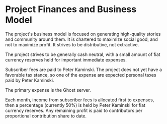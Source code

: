 # Project Finances and Business Model

The project's business model is focused on generating high-quality stories and community around them. It is chartered to maximize social good, and not to maximize profit.  It strives to be distributive, not extractive.

The project strives to be generally cash neutral, with a small amount of fiat currency reserves held for important immediate expenses.

Subscriber fees are paid to Peter Kaminski. The project does not yet have a favorable tax stance, so one of the expense are expected personal taxes paid by Peter Kaminski.

The primary expense is the Ghost server.

Each month, income from subscriber fees is allocated first to expenses, then a percentage (currently 50%) is held by Peter Kaminski for fiat currency reserves. Any remaining profit is paid to contributors per proportional contribution share to date.